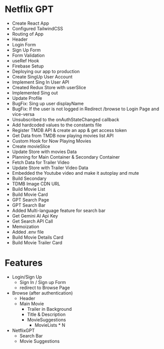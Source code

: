 # Netflix GPT

-   Create React App
-   Configured TailwindCSS
-   Routing of App
-   Header
-   Login Form
-   Sign Up Form
-   Form Validation
-   useRef Hook
-   Firebase Setup
-   Deploying our app to production
-   Create SingUp User Account
-   Implement Sing In User API
-   Created Redux Store with userSlice
-   Implemented Sing out
-   Update Profile
-   BugFix: Sing up user displayName
-   BugFix: If the user is not logged in Redirect /browse to Login Page and vice-versa
-   Unsubscribed to the onAuthStateChanged callback
-   Add hardcoded values to the constants file
-   Register TMDB API & create an app & get access token
-   Get Data from TMDB now playing movies list API
-   Custom Hook for Now Playing Movies
-   Create movieSlice
-   Update Store with movies Data
-   Planning for Main Container & Secondary Container
-   Fetch Data for Trailer Video
-   Update Store with Trailer Video Data
-   Embedded the Youtube video and make it autoplay and mute
-   Build Secondary
-   TDMB Image CDN URL
-   Build Movie List
-   Build Movie Card
-   GPT Search Page
-   GPT Search Bar
-   Added Multi-language feature for search bar
-   Get Gemini AI Api Key
-   Get Search API Call
-   Memoization
-   Added .env file
-   Build Movie Details Card
-   Build Movie Trailer Card

# Features

-   Login/Sign Up
    -   Sign In / Sign up Form
    -   redirect to Browse Page
-   Browse (after authentication)
    -   Header
    -   Main Movie
        -   Trailer in Background
        -   Title & Description
        -   MovieSuggestions
            -   MovieLists \* N
-   NetflixGPT
    -   Search Bar
    -   Movie Suggestions
